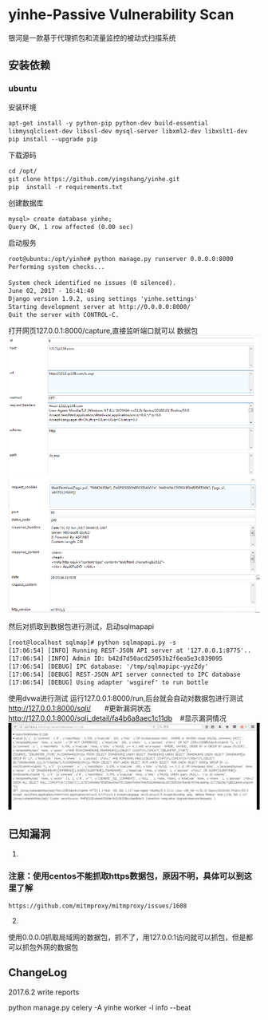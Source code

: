 # yinhe-Passive Vulnerability Scan

银河是一款基于代理抓包和流量监控的被动式扫描系统
## 安装依赖
### ubuntu
安装环境
```
apt-get install -y python-pip python-dev build-essential libmysqlclient-dev libssl-dev mysql-server libxml2-dev libxslt1-dev
pip install --upgrade pip
```
下载源码
```
cd /opt/
git clone https://github.com/yingshang/yinhe.git
pip  install -r requirements.txt
```
创建数据库
```
mysql> create database yinhe;
Query OK, 1 row affected (0.00 sec)

```

启动服务
```
root@ubuntu:/opt/yinhe# python manage.py runserver 0.0.0.0:8000
Performing system checks...

System check identified no issues (0 silenced).
June 02, 2017 - 16:41:40
Django version 1.9.2, using settings 'yinhe.settings'
Starting development server at http://0.0.0.0:8000/
Quit the server with CONTROL-C.
```
打开网页127.0.0.1:8000/capture,直接监听端口就可以
数据包
![](https://github.com/yingshang/yinhe/blob/master/docs/images/1.png)
![](https://github.com/yingshang/yinhe/blob/master/docs/images/2.png)


然后对抓取到数据包进行测试，启动sqlmapapi
```
[root@localhost sqlmap]# python sqlmapapi.py -s
[17:06:54] [INFO] Running REST-JSON API server at '127.0.0.1:8775'..
[17:06:54] [INFO] Admin ID: b42d7d50acd25053b2f6ea5e3c839095
[17:06:54] [DEBUG] IPC database: '/tmp/sqlmapipc-yyzZdy'
[17:06:54] [DEBUG] REST-JSON API server connected to IPC database
[17:06:54] [DEBUG] Using adapter 'wsgiref' to run bottle
```
使用dvwa进行测试
运行127.0.0.1:8000/run,后台就会自动对数据包进行测试
http://127.0.0.1:8000/sqli/       #更新漏洞状态
http://127.0.0.1:8000/sqli_detail/fa4b6a8aec1c11db    #显示漏洞情况
![](https://github.com/yingshang/yinhe/blob/master/docs/images/3.bmp)

## 已知漏洞
1.
### 注意：使用centos不能抓取https数据包，原因不明，具体可以到这里了解
```
https://github.com/mitmproxy/mitmproxy/issues/1608
```
2.
使用0.0.0.0抓取局域网的数据包，抓不了，用127.0.0.1访问就可以抓包，但是都可以抓包外网的数据包
## ChangeLog
2017.6.2  write reports


python manage.py celery -A yinhe worker -l info --beat